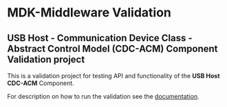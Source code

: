 # MDK-Middleware Validation

## USB Host - Communication Device Class - Abstract Control Model (CDC-ACM) Component Validation project

This is a validation project for testing API and functionality of the **USB Host CDC-ACM** Component.

For description on how to run the validation see the [documentation](../../../../README.md#build-the-validation-project).
